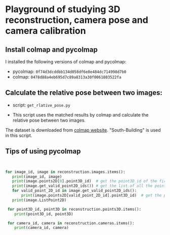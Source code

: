 # Playground of studying 3D reconstruction, camera pose and camera calibration 

## Install colmap and pycolmap

I installed the following versions of colmap and pycolmap:
- pycolmap: `0f74d3dcddbb134d058df6e8e484dc714998d7b0`
- colmap: `0478d88a4eb695d7c89a8313a30f0061803522fa`


## Calculate the relative pose between two images:

- script: `get_rlative_pose.py`

- This script uses the matched results by colmap and calculate the relative pose between two images.

The dataset is downloaded from [colmap website](https://colmap.github.io/datasets.html). "South-Building" is used in this script.


## Tips of using pycolmap

```python


for image_id, image in reconstruction.images.items():
   print(image_id, image) 
   print(image.points2D[0].point3D_id)  # get the point3D_id of the first point2D of the "image"
   print(image.get_valid_point2D_ids()) # get the list of all the point2D ids whose point_3D_id is not -1
   for valid_point_2D_id in image.get_valid_point2D_ids():
       print(image.points2D[valid_point_2D_id].point3D_id)  # get the point3D_id of the valid point2D
   print(image.ListPoint2D)

 for point3D_id, point3D in reconstruction.points3D.items():
    print(point3D_id, point3D)

 for camera_id, camera in reconstruction.cameras.items():
    print(camera_id, camera)

```